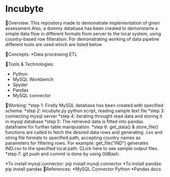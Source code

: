 # Incubyte
🔹Overview:
This repository made to demonstrate implementation of given assessment.Also, a dummy database has been created to demonstarte a simple data flow in different formats from server to the local system, using country-based row filteration. For demonstrating working of data pipeline different tools are used which are listed below

🔸Concepts:
*Data processing
ETL

🔸Tools & Technologies:
* Python
* MySQL Workbench
* Spyder
* Pandas
* MySQL connector

🔹Working:
*step 1: Firstly MySQL database has been created with specified schema.
*step 2: incubyte.py python script, reading sample text file
*step 3: connecting mysql server
*step 4: iterating throught read data and storing it in mysql database
*step 5: The retrieved data is fitted into pandas dataframe for further table manipulation.
*step 6: get_data() & store_file() functions are called to fetch the desired data rows and generating .csv and string file formats to specified path, accepting country names as parameters for filtering rows.
For example: get_file("IND") generates IND.csv to the specified local path. CLick here to see sample output files.
*step 7: git push and commit is done by using GitBash.

*To install mysql.connector:
pip install mysql.connector
*To install pandas:
pip install pandas
🔹References:
*MySQL Connector Python
*Pandas docs
